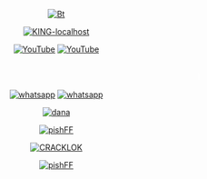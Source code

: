 <p align="center"><a href="https://github.com/KING-localhost"><img src="https://user-images.githubusercontent.com/71694553/102492787-c2af1380-40a4-11eb-974e-c759143e70a5.gif" alt="Bt">
</p>

<p align="center">
<a href="https://github.com/KING-localhost"><img title="KING-localhost" src="https://github-readme-stats.vercel.app/api?username=KING-localhost&show_icons=true&include_all_commits=true&theme=chartreuse-dark&cache_seconds=3200"></a>


<p align="center">
<a href="https://github.com/KING-localhost"><img title="YouTube" src="https://img.shields.io/badge/KING-localhost-brightgreen?style=for-the-badge&logo=github"></a>
<a href="https://www.youtube.com/channel/UCDlFauwtjzXK5pgNdv6BEtw"><img title="YouTube" src="https://img.shields.io/badge/YouTube-KING localhost-yellow?style=for-the-badge&logo=Youtube"></a>
</p>

<br><marquee onmouseout=this.start() onmouseover=this.stop()  scrolldelay='10'><font face="Audiowide" size="3" color="white">BUY SCRIPT</font></marquee>
<p align="center">
<a href="https://wa.me/+13474742185?text=Hallo"><img title="whatsapp" src="https://img.shields.io/badge/contact me-number-red?style=for-the-badge&logo=whatsapp"></a>
<a href="https://chat.whatsapp.com/LFyNvLb6hHpIhpvhv8a4v7"><img title="whatsapp" src="https://img.shields.io/badge/group-whatsapp-blue?style=for-the-badge&logo=whatsapp"></a>


<p align="center">
<a href="https://link.dana.id/minta/2nvc2l345rf"><img title="dana" src="https://img.shields.io/badge/dana-blue?style=for-the-badge&logo=dana"></a> 





<p align="center">
<a href="https://github.com/KING-localhost/pishFF"><img title="pishFF" src="https://github-readme-stats.vercel.app/api/pin/?username=KING-localhost&repo=pishFF&theme=dark"></a>



  

<p align="center">
<a href="https://github.com/KING-localhost/CRACKLOK"><img title="CRACKLOK" src="https://github-readme-stats.vercel.app/api/pin/?username=KING-localhost&repo=CRACKLOK&theme=dark"></a>
  



<p align="center">
<a href="https://github.com/KING-localhost/TERDOS"><img title="pishFF" src="https://github-readme-stats.vercel.app/api/pin/?username=KING-localhost&repo=TERDOS&theme=dark"></a>
  
<!--
**KING-localhost/KING-localhost** is a ✨ _special_ ✨ repository because its `README.md` (this file) appears on your GitHub profile.

Here are some ideas to get you started:

- 🔭 I’m currently working on ...
- 🌱 I’m currently learning ...
- 👯 I’m looking to collaborate on ...
- 🤔 I’m looking for help with ...
- 💬 Ask me about ...
- 📫 How to reach me: ...
- 😄 Pronouns: ...
- ⚡ Fun fact: ...
-->
